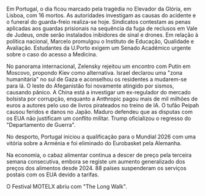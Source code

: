 Em Portugal, o dia ficou marcado pela tragédia no Elevador da Glória, em Lisboa, com 16 mortos. As autoridades investigam as causas do acidente e o funeral do guarda-freio realiza-se hoje. Sindicatos contestam as penas aplicadas aos guardas prisionais na sequência da fuga de reclusos em Vale de Judeus, onde serão instalados inibidores de sinal e drones. Em relação à política nacional, Marcelo promulgou o Instituto de Educação, Qualidade e Avaliação. Estudantes da U.Porto exigem um Senado Académico urgente sobre o caso do acesso a Medicina.

No panorama internacional, Zelensky rejeitou um encontro com Putin em Moscovo, propondo Kiev como alternativa. Israel declarou uma "zona humanitária" no sul de Gaza e aconselhou os residentes a mudarem-se para lá. O leste do Afeganistão foi novamente atingido por sismos, causando pânico. A China está a investigar um ex-regulador do mercado bolsista por corrupção, enquanto a Anthropic pagou mais de mil milhões de euros a autores pelo uso de livros pirateados no treino de IA. O tufão Peipah causou feridos e danos no Japão. Maduro defendeu que as disputas com os EUA não justificam um conflito militar. Trump oficializou o regresso do "Departamento de Guerra".

No desporto, Portugal iniciou a qualificação para o Mundial 2026 com uma vitória sobre a Arménia e foi eliminado do Eurobasket pela Alemanha.

Na economia, o cabaz alimentar continua a descer de preço pela terceira semana consecutiva, embora se registe um aumento generalizado dos preços dos alimentos desde 2024. 88 países suspenderam os serviços postais com os EUA devido a tarifas.

O Festival MOTELX abriu com "The Long Walk".